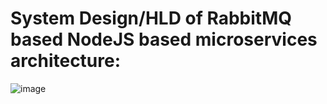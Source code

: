 # System Design/HLD of RabbitMQ based NodeJS based microservices architecture: 

![image](https://github.com/thejediboySHASHANK/LogsMQ/assets/95047201/b0722c37-1494-4176-8b94-ef6fd50ffb7d)
